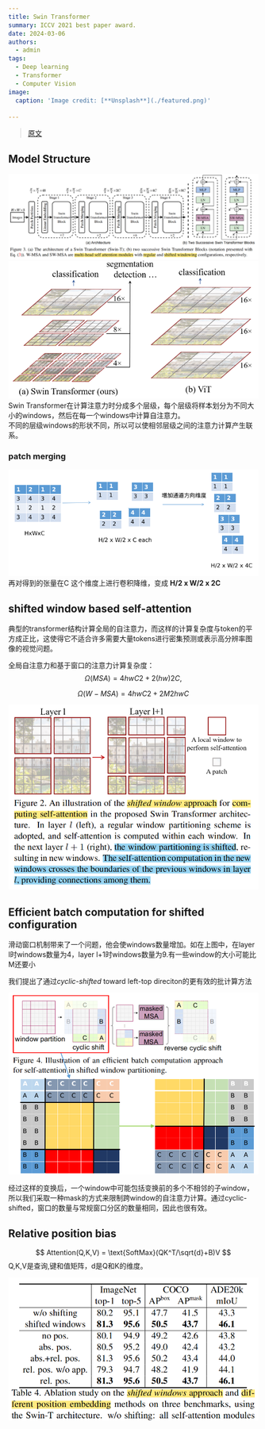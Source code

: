 ```yaml
---
title: Swin Transformer
summary: ICCV 2021 best paper award.
date: 2024-03-06
authors:
  - admin
tags:
  - Deep learning
  - Transformer
  - Computer Vision
image:
  caption: 'Image credit: [**Unsplash**](./featured.png)'

---
```

> [原文](https://ieeexplore.ieee.org/document/9710580/)
## Model Structure
![Alt text](./image.png)
![Alt text](./featured.png)
Swin Transformer在计算注意力时分成多个层级，每个层级将样本划分为不同大小的windows，然后在每一个windows中计算自注意力。   
不同的层级windows的形状不同，所以可以使相邻层级之间的注意力计算产生联系。
### patch merging
![Alt text](./image-6.png)
再对得到的张量在C 这个维度上进行卷积降维，变成 **H/2 x W/2 x 2C**

## shifted window based self-attention
典型的transformer结构计算全局的自注意力，而这样的计算复杂度与token的平方成正比，这使得它不适合许多需要大量tokens进行密集预测或表示高分辨率图像的视觉问题。

全局自注意力和基于窗口的注意力计算复杂度：
$$Ω(MSA) = 4hwC2 + 2(hw)2C,$$    

$$Ω(W-MSA) = 4hwC2 + 2M 2hwC$$

![Alt text](./image-1.png)

## Efficient batch computation for shifted configuration
滑动窗口机制带来了一个问题，他会使windows数量增加。如在上图中，在layer l时windows数量为4，layer l+1时windows数量为9.有一些window的大小可能比M还要小     

我们提出了通过*cyclic-shifted* toward left-top direciton的更有效的批计算方法

![Alt text](./image-4.png)

经过这样的变换后，一个window中可能包括变换前的多个不相邻的子window，所以我们采取一种mask的方式来限制跨window的自注意力计算。通过cyclic-shifted，窗口的数量与常规窗口分区的数量相同，因此也很有效。

## Relative position bias

$$ Attention(Q,K,V) = \text{SoftMax}(QK^T/\sqrt{d}+B)V $$
Q,K,V是查询,键和值矩阵，d是Q和K的维度。

![Alt text](./image-5.png)